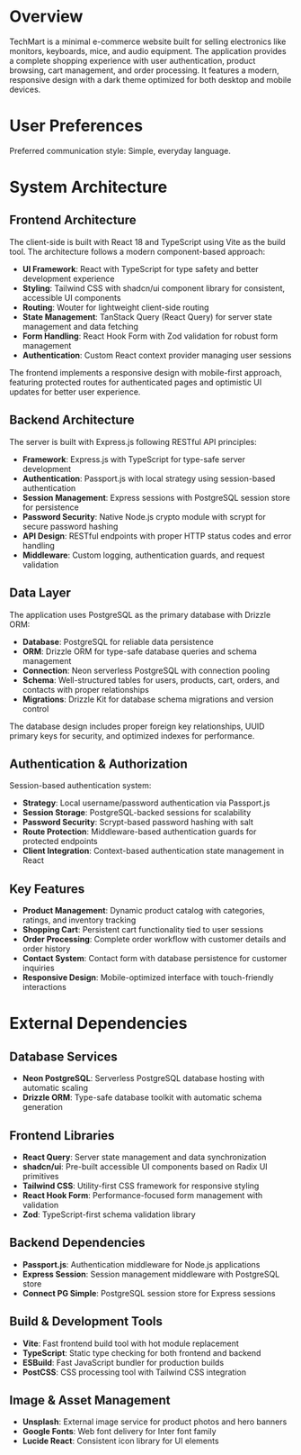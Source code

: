 # Overview

TechMart is a minimal e-commerce website built for selling electronics like monitors, keyboards, mice, and audio equipment. The application provides a complete shopping experience with user authentication, product browsing, cart management, and order processing. It features a modern, responsive design with a dark theme optimized for both desktop and mobile devices.

# User Preferences

Preferred communication style: Simple, everyday language.

# System Architecture

## Frontend Architecture
The client-side is built with React 18 and TypeScript using Vite as the build tool. The architecture follows a modern component-based approach:

- **UI Framework**: React with TypeScript for type safety and better development experience
- **Styling**: Tailwind CSS with shadcn/ui component library for consistent, accessible UI components
- **Routing**: Wouter for lightweight client-side routing
- **State Management**: TanStack Query (React Query) for server state management and data fetching
- **Form Handling**: React Hook Form with Zod validation for robust form management
- **Authentication**: Custom React context provider managing user sessions

The frontend implements a responsive design with mobile-first approach, featuring protected routes for authenticated pages and optimistic UI updates for better user experience.

## Backend Architecture
The server is built with Express.js following RESTful API principles:

- **Framework**: Express.js with TypeScript for type-safe server development
- **Authentication**: Passport.js with local strategy using session-based authentication
- **Session Management**: Express sessions with PostgreSQL session store for persistence
- **Password Security**: Native Node.js crypto module with scrypt for secure password hashing
- **API Design**: RESTful endpoints with proper HTTP status codes and error handling
- **Middleware**: Custom logging, authentication guards, and request validation

## Data Layer
The application uses PostgreSQL as the primary database with Drizzle ORM:

- **Database**: PostgreSQL for reliable data persistence
- **ORM**: Drizzle ORM for type-safe database queries and schema management
- **Connection**: Neon serverless PostgreSQL with connection pooling
- **Schema**: Well-structured tables for users, products, cart, orders, and contacts with proper relationships
- **Migrations**: Drizzle Kit for database schema migrations and version control

The database design includes proper foreign key relationships, UUID primary keys for security, and optimized indexes for performance.

## Authentication & Authorization
Session-based authentication system:

- **Strategy**: Local username/password authentication via Passport.js
- **Session Storage**: PostgreSQL-backed sessions for scalability
- **Password Security**: Scrypt-based password hashing with salt
- **Route Protection**: Middleware-based authentication guards for protected endpoints
- **Client Integration**: Context-based authentication state management in React

## Key Features
- **Product Management**: Dynamic product catalog with categories, ratings, and inventory tracking
- **Shopping Cart**: Persistent cart functionality tied to user sessions
- **Order Processing**: Complete order workflow with customer details and order history
- **Contact System**: Contact form with database persistence for customer inquiries
- **Responsive Design**: Mobile-optimized interface with touch-friendly interactions

# External Dependencies

## Database Services
- **Neon PostgreSQL**: Serverless PostgreSQL database hosting with automatic scaling
- **Drizzle ORM**: Type-safe database toolkit with automatic schema generation

## Frontend Libraries
- **React Query**: Server state management and data synchronization
- **shadcn/ui**: Pre-built accessible UI components based on Radix UI primitives
- **Tailwind CSS**: Utility-first CSS framework for responsive styling
- **React Hook Form**: Performance-focused form management with validation
- **Zod**: TypeScript-first schema validation library

## Backend Dependencies
- **Passport.js**: Authentication middleware for Node.js applications
- **Express Session**: Session management middleware with PostgreSQL store
- **Connect PG Simple**: PostgreSQL session store for Express sessions

## Build & Development Tools
- **Vite**: Fast frontend build tool with hot module replacement
- **TypeScript**: Static type checking for both frontend and backend
- **ESBuild**: Fast JavaScript bundler for production builds
- **PostCSS**: CSS processing tool with Tailwind CSS integration

## Image & Asset Management
- **Unsplash**: External image service for product photos and hero banners
- **Google Fonts**: Web font delivery for Inter font family
- **Lucide React**: Consistent icon library for UI elements